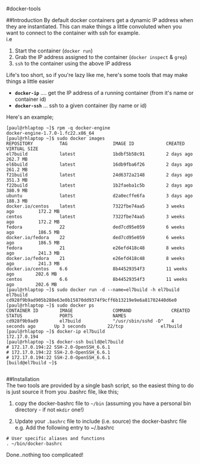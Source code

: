 #docker-tools

##Introduction
By default docker containers get a dynamic IP address when they are instantiated. This can make things a little convoluted when you want to connect to the container with ssh for example.  
i.e  
1. Start the container (`docker run`)  
2. Grab the IP address assigned to the container (`docker inspect` & `grep`)  
3. `ssh` to the container using the above IP address  
  
Life's too short, so if you're lazy like me, here's some tools that may make things a little easier  
* **`docker-ip`** .... get the IP address of a running container (from it's name or container id)  
* **`docker-ssh`** ... ssh to a given container (by name or id)  

Here's an example;  
  
```
[paul@rhlaptop ~]$ rpm -q docker-engine  
docker-engine-1.7.0-1.fc22.x86_64  
[paul@rhlaptop ~]$ sudo docker images  
REPOSITORY          TAG                 IMAGE ID            CREATED             VIRTUAL SIZE  
el7build            latest              1bdbf5b58c91        2 days ago          262.7 MB  
el6build            latest              16db9fba6f26        2 days ago          261.2 MB  
f21build            latest              24d6372a2148        2 days ago          351.3 MB  
f22build            latest              1b2faeba1c5b        2 days ago          380.9 MB  
ubuntu              latest              d2a0ecffe6fa        3 days ago          188.3 MB  
docker.io/centos    latest              7322fbe74aa5        3 weeks ago         172.2 MB  
centos              latest              7322fbe74aa5        3 weeks ago         172.2 MB  
fedora              22                  ded7cd95e059        6 weeks ago         186.5 MB  
docker.io/fedora    22                  ded7cd95e059        6 weeks ago         186.5 MB  
fedora              21                  e26efd418c48        8 weeks ago         241.3 MB  
docker.io/fedora    21                  e26efd418c48        8 weeks ago         241.3 MB  
docker.io/centos    6.6                 8b44529354f3        11 weeks ago        202.6 MB  
centos              6.6                 8b44529354f3        11 weeks ago        202.6 MB  
[paul@rhlaptop ~]$ sudo docker run -d --name=el7build -h el7build el7build  
cd928f9b9ad905b288e63e0b15870dd9374f9cff6b13219e9e6a81702440d6e0  
[paul@rhlaptop ~]$ sudo docker ps  
CONTAINER ID        IMAGE               COMMAND               CREATED             STATUS              PORTS               NAMES  
cd928f9b9ad9        el7build            "/usr/sbin/sshd -D"   4 seconds ago       Up 3 seconds        22/tcp              el7build              
[paul@rhlaptop ~]$ docker-ip el7build  
172.17.0.194  
[paul@rhlaptop ~]$ docker-ssh build@el7build  
# 172.17.0.194:22 SSH-2.0-OpenSSH_6.6.1  
# 172.17.0.194:22 SSH-2.0-OpenSSH_6.6.1  
# 172.17.0.194:22 SSH-2.0-OpenSSH_6.6.1  
[build@el7build ~]$   
  
```
  
##Installation  
The two tools are provided by a single bash script, so the easiest thing to do is just source it from you .bashrc file, like this;  

1. copy the docker-bashrc file to `~/bin` (assuming you have a personal bin directory - if not `mkdir` one!)  

2. Update your `.bashrc` file to include (i.e. source) the docker-bashrc file  
e.g. Add the following entry to ~/.bashrc
```
# User specific aliases and functions
. ~/bin/docker-bashrc
```  

Done..nothing too complicated!  

